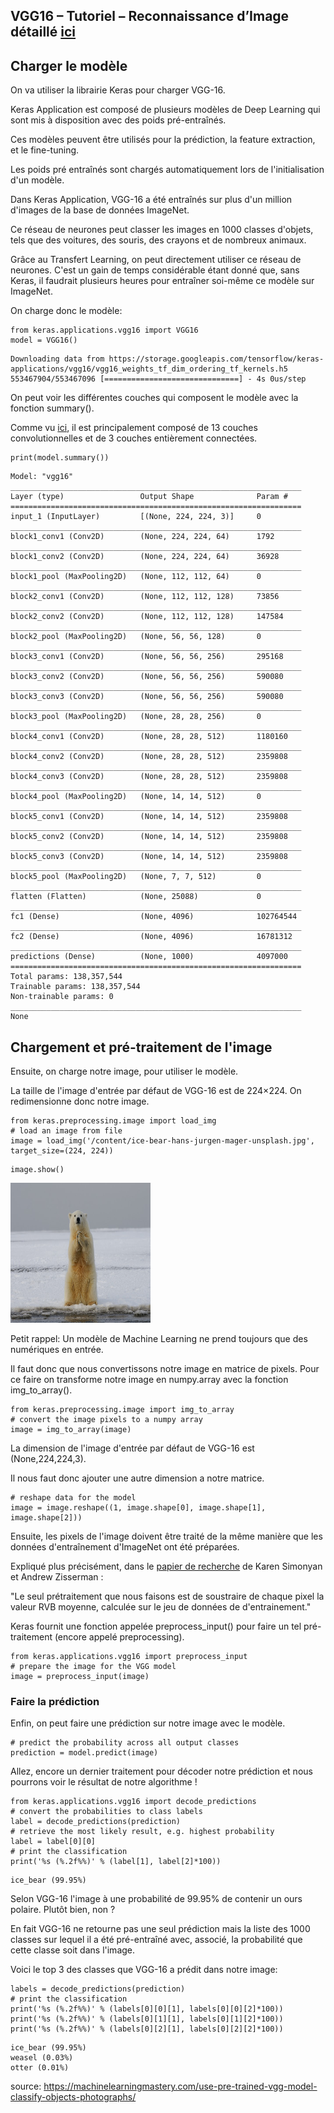 ## **VGG16 – Tutoriel – Reconnaissance d’Image** détaillé [ici](https://inside-machinelearning.com/vgg16-tutoriel-reconnaissance-dimage/)

## **Charger le modèle**

On va utiliser la librairie Keras pour charger VGG-16.

Keras Application est composé de plusieurs modèles de Deep Learning qui sont mis à disposition avec des poids pré-entraînés.

Ces modèles peuvent être utilisés pour la prédiction, la feature extraction, et le fine-tuning.

Les poids pré entraînés sont chargés automatiquement lors de l'initialisation d'un modèle.

Dans Keras Application, VGG-16 a été entraînés sur plus d'un million d'images de la base de données ImageNet.

Ce réseau de neurones peut classer les images en 1000 classes d'objets, tels que des voitures, des souris, des crayons et de nombreux animaux.

Grâce au Transfert Learning, on peut directement utiliser ce réseau de neurones. C'est un gain de temps considérable étant donné que, sans Keras, il faudrait plusieurs heures pour entraîner soi-même ce modèle sur ImageNet.

On charge donc le modèle:




```
from keras.applications.vgg16 import VGG16
model = VGG16()
```

    Downloading data from https://storage.googleapis.com/tensorflow/keras-applications/vgg16/vgg16_weights_tf_dim_ordering_tf_kernels.h5
    553467904/553467096 [==============================] - 4s 0us/step


On peut voir les différentes couches qui composent le modèle avec la fonction summary().


Comme vu [ici](https://inside-machinelearning.com), il est principalement composé de 13 couches convolutionnelles et de 3 couches entièrement connectées.


```
print(model.summary())
```

    Model: "vgg16"
    _________________________________________________________________
    Layer (type)                 Output Shape              Param #   
    =================================================================
    input_1 (InputLayer)         [(None, 224, 224, 3)]     0         
    _________________________________________________________________
    block1_conv1 (Conv2D)        (None, 224, 224, 64)      1792      
    _________________________________________________________________
    block1_conv2 (Conv2D)        (None, 224, 224, 64)      36928     
    _________________________________________________________________
    block1_pool (MaxPooling2D)   (None, 112, 112, 64)      0         
    _________________________________________________________________
    block2_conv1 (Conv2D)        (None, 112, 112, 128)     73856     
    _________________________________________________________________
    block2_conv2 (Conv2D)        (None, 112, 112, 128)     147584    
    _________________________________________________________________
    block2_pool (MaxPooling2D)   (None, 56, 56, 128)       0         
    _________________________________________________________________
    block3_conv1 (Conv2D)        (None, 56, 56, 256)       295168    
    _________________________________________________________________
    block3_conv2 (Conv2D)        (None, 56, 56, 256)       590080    
    _________________________________________________________________
    block3_conv3 (Conv2D)        (None, 56, 56, 256)       590080    
    _________________________________________________________________
    block3_pool (MaxPooling2D)   (None, 28, 28, 256)       0         
    _________________________________________________________________
    block4_conv1 (Conv2D)        (None, 28, 28, 512)       1180160   
    _________________________________________________________________
    block4_conv2 (Conv2D)        (None, 28, 28, 512)       2359808   
    _________________________________________________________________
    block4_conv3 (Conv2D)        (None, 28, 28, 512)       2359808   
    _________________________________________________________________
    block4_pool (MaxPooling2D)   (None, 14, 14, 512)       0         
    _________________________________________________________________
    block5_conv1 (Conv2D)        (None, 14, 14, 512)       2359808   
    _________________________________________________________________
    block5_conv2 (Conv2D)        (None, 14, 14, 512)       2359808   
    _________________________________________________________________
    block5_conv3 (Conv2D)        (None, 14, 14, 512)       2359808   
    _________________________________________________________________
    block5_pool (MaxPooling2D)   (None, 7, 7, 512)         0         
    _________________________________________________________________
    flatten (Flatten)            (None, 25088)             0         
    _________________________________________________________________
    fc1 (Dense)                  (None, 4096)              102764544 
    _________________________________________________________________
    fc2 (Dense)                  (None, 4096)              16781312  
    _________________________________________________________________
    predictions (Dense)          (None, 1000)              4097000   
    =================================================================
    Total params: 138,357,544
    Trainable params: 138,357,544
    Non-trainable params: 0
    _________________________________________________________________
    None


## **Chargement et pré-traitement de l'image**

Ensuite, on charge notre image, pour utiliser le modèle.

La taille de l'image d'entrée par défaut de VGG-16 est de 224×224. On redimensionne donc notre image.


```
from keras.preprocessing.image import load_img
# load an image from file
image = load_img('/content/ice-bear-hans-jurgen-mager-unsplash.jpg', target_size=(224, 224))
```


```
image.show()
```




    
![png](Readme_files/Readme_10_0.png)
    



Petit rappel: Un modèle de Machine Learning ne prend toujours que des numériques en entrée.

Il faut donc que nous convertissons notre image en matrice de pixels. Pour ce faire on transforme notre image en numpy.array avec la fonction img_to_array().


```
from keras.preprocessing.image import img_to_array
# convert the image pixels to a numpy array
image = img_to_array(image)
```

La dimension de l'image d'entrée par défaut de VGG-16 est (None,224,224,3).

Il nous faut donc ajouter une autre dimension a notre matrice. 


```
# reshape data for the model
image = image.reshape((1, image.shape[0], image.shape[1], image.shape[2]))
```

Ensuite, les pixels de l'image doivent être traité de la même manière que les données d'entraînement d'ImageNet ont été préparées. 

Expliqué plus précisément, dans le [papier de recherche](https://www.robots.ox.ac.uk/~vgg/publications/2015/Simonyan15/) de Karen Simonyan et Andrew Zisserman :

"Le seul prétraitement que nous faisons est de soustraire de chaque pixel la valeur RVB moyenne, calculée sur le jeu de données de d'entrainement."


Keras fournit une fonction appelée preprocess_input() pour faire un tel pré-traitement (encore appelé preprocessing).


```
from keras.applications.vgg16 import preprocess_input
# prepare the image for the VGG model
image = preprocess_input(image)
```

### **Faire la prédiction**

Enfin, on peut faire une prédiction sur notre image avec le modèle.


```
# predict the probability across all output classes
prediction = model.predict(image)
```

Allez, encore un dernier traitement pour décoder notre prédiction et nous pourrons voir le résultat de notre algorithme !


```
from keras.applications.vgg16 import decode_predictions
# convert the probabilities to class labels
label = decode_predictions(prediction)
# retrieve the most likely result, e.g. highest probability
label = label[0][0]
# print the classification
print('%s (%.2f%%)' % (label[1], label[2]*100))
```

    ice_bear (99.95%)


Selon VGG-16 l'image à une probabilité de 99.95% de contenir un ours polaire. Plutôt bien, non ?

En fait VGG-16 ne retourne pas une seul prédiction mais la liste des 1000 classes sur lequel il a été pré-entraîné avec, associé, la probabilité que cette classe soit dans l'image.

Voici le top 3 des classes que VGG-16 a prédit dans notre image:


```
labels = decode_predictions(prediction)
# print the classification
print('%s (%.2f%%)' % (labels[0][0][1], labels[0][0][2]*100))
print('%s (%.2f%%)' % (labels[0][1][1], labels[0][1][2]*100))
print('%s (%.2f%%)' % (labels[0][2][1], labels[0][2][2]*100))
```

    ice_bear (99.95%)
    weasel (0.03%)
    otter (0.01%)


source: https://machinelearningmastery.com/use-pre-trained-vgg-model-classify-objects-photographs/


```

```
